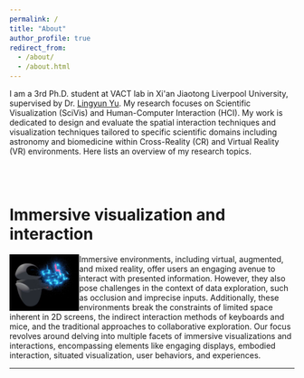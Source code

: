 ```yaml
---
permalink: /
title: "About"
author_profile: true
redirect_from: 
  - /about/
  - /about.html
---
```




I am a 3rd Ph.D. student at VACT lab in Xi'an Jiaotong Liverpool University, supervised by Dr. [Lingyun Yu](https://yulingyun.com/). My research focuses on Scientific Visualization (SciVis) and Human-Computer Interaction (HCI). My work is dedicated to design and evaluate the spatial interaction techniques and visualization techniques tailored to specific scientific domains including astronomy and biomedicine within Cross-Reality (CR) and Virtual Reality (VR) environments. Here lists an overview of my research topics.

<br>
<br>

Immersive visualization and interaction
======


<div class="img"><img class="img_responsive" src="https://raw.githubusercontent.com/LixiangZhao98/asset/master/Publications/Figures/Immersive visualization and interaction.png" style="border:1px solid black width:200px;height:100px;" alt="MeTACAST.png" align="left">
</div>
  <div class="text">
   Immersive environments, including virtual, augmented, and mixed reality, offer users an engaging avenue to interact with presented information. However, they also pose challenges in the context of data exploration, such as occlusion and imprecise inputs. Additionally, these environments break the constraints of limited space inherent in 2D screens, the indirect interaction methods of keyboards and mice, and the traditional approaches to collaborative exploration. Our focus revolves around delving into multiple facets of immersive visualizations and interactions, encompassing elements like engaging displays, embodied interaction, situated visualization, user behaviors, and experiences.
    </div> 
  </div>

<hr>
